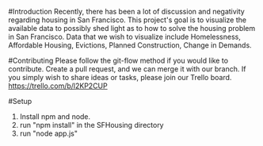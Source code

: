 #Introduction
Recently, there has been a lot of discussion and negativity regarding housing in San Francisco. This project's goal is to visualize the available data to possibly shed light as to how to solve the housing problem in San Francisco. Data that we wish to visualize include Homelessness, Affordable Housing, Evictions, Planned Construction, Change in Demands.

#Contributing
Please follow the git-flow method if you would like to contribute. Create a pull request, and we can merge it with our branch. If you simply wish to share ideas or tasks, please join our Trello board. https://trello.com/b/l2KP2CUP

#Setup
1. Install npm and node.
2. run "npm install" in the SFHousing directory
3. run "node app.js"
